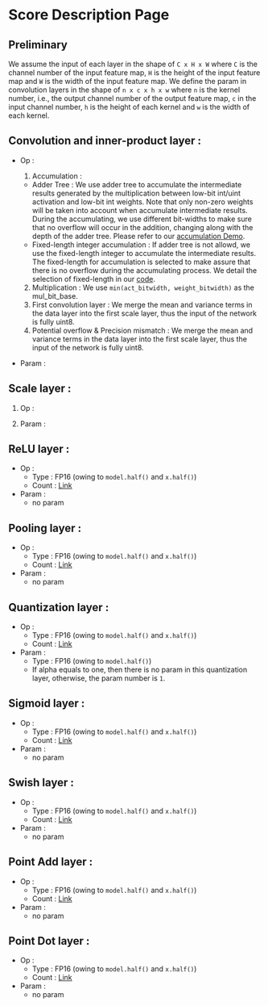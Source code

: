 # Score Description Page

## Preliminary
We assume the input of each layer in the shape of `C x H x W` where `C` is the channel number of the input feature map, 
`H` is the height of the input feature map and `W`
is the width of the input feature map. We define the param in convolution layers in the shape of `n x c x h x w` where `n` is the kernel 
number, i.e., the output channel number 
of the output feature map, `c` in the input channel number, `h` is the height of each kernel and `w` is the width of each kernel.

## Convolution and inner-product layer :
* Op :
  1. Accumulation : 
    * Adder Tree :
    We use adder tree to accumulate the intermediate results generated by the multiplication between low-bit int/uint activation and low-bit int weights. Note that only non-zero weights will be taken into account when accumulate intermediate results. During the accumulating, we use different bit-widths to make sure that no overflow will occur in the addition, changing along with the depth of the adder tree. Please refer to our [accumulation Demo](xxxx). 
    * Fixed-length integer accumulation : 
    If adder tree is not allowd, we use the fixed-length integer to accumulate the intermediate results. The fixed-length for accumulation is selected to make assure that there is no overflow during the accumulating process. We detail the selection of fixed-length in our [code](https://github.com/wps712/MicroNetChallenge/blob/754593e4a7a57231ae27375117ea5b9325e75280/flops_utils_final.py#L165).
  2. Multiplication : We use `min(act_bitwidth, weight_bitwidth)` as the mul_bit_base.
  3. First convolution layer :
  We merge the mean and variance terms in the data layer into the first scale layer, thus the input of the network is fully uint8.
  4. Potential overflow & Precision mismatch :
  We merge the mean and variance terms in the data layer into the first scale layer, thus the input of the network is fully uint8.
     
* Param : 
  


## Scale layer :
1. Op :
  
2. Param :
  
  
## ReLU layer :
* Op :
  * Type : FP16 (owing to `model.half()` and `x.half()`)
  * Count : [Link](https://github.com/wps712/MicroNetChallenge/blob/fa136d792419d236c28137bdea48f498dda49fad/flops_utils_final.py#L260)
* Param :
  * no param

## Pooling layer :
* Op :
  * Type : FP16 (owing to `model.half()` and `x.half()`)
  * Count : [Link](https://github.com/wps712/MicroNetChallenge/blob/fa136d792419d236c28137bdea48f498dda49fad/flops_utils_final.py#L270)
* Param :
  * no param
  
## Quantization layer :
* Op :
  * Type : FP16 (owing to `model.half()` and `x.half()`)
  * Count : [Link](https://github.com/wps712/MicroNetChallenge/blob/fa136d792419d236c28137bdea48f498dda49fad/flops_utils_final.py#L243)
* Param :
  * Type : FP16 (owing to `model.half()`)
  * If alpha equals to one, then there is no param in this quantization layer, otherwise, the param number is `1`.
  
## Sigmoid layer :
* Op :
  * Type : FP16 (owing to `model.half()` and `x.half()`)
  * Count : [Link](https://github.com/wps712/MicroNetChallenge/blob/fa136d792419d236c28137bdea48f498dda49fad/flops_utils_final.py#L311)
* Param :
  * no param
  
## Swish layer :
* Op :
  * Type : FP16 (owing to `model.half()` and `x.half()`)
  * Count : [Link](https://github.com/wps712/MicroNetChallenge/blob/fa136d792419d236c28137bdea48f498dda49fad/flops_utils_final.py#L321)
* Param :
  * no param
  
## Point Add layer :
* Op :
  * Type : FP16 (owing to `model.half()` and `x.half()`)
  * Count : [Link](https://github.com/wps712/MicroNetChallenge/blob/fa136d792419d236c28137bdea48f498dda49fad/flops_utils_final.py#L342)
* Param :
  * no param
  
## Point Dot layer :
* Op :
  * Type : FP16 (owing to `model.half()` and `x.half()`)
  * Count : [Link](https://github.com/wps712/MicroNetChallenge/blob/fa136d792419d236c28137bdea48f498dda49fad/flops_utils_final.py#L331)
* Param :
  * no param
